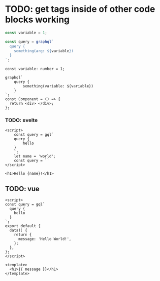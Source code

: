 # TODO: get tags inside of other code blocks working

```js
const variable = 1;

const query = graphql`
  query {
    something(arg: ${variable})
  }
`;
```

```tsx
const variable: number = 1;

graphql`
    query {
        something(variable: ${variable})
    }
`;
const Component = () => {
  return <div> </div>;
};
```

### TODO: svelte

```svelte
<script>
    const query = gql`
    query {
        hello
    }
    `;
	let name = 'world';
    const query = ``
</script>

<h1>Hello {name}!</h1>
```

## TODO: vue

```vue
<script>
const query = gql`
  query {
    hello
  }
`;
export default {
  data() {
    return {
      message: 'Hello World!',
    };
  },
};
</script>

<template>
  <h1>{{ message }}</h1>
</template>
```
